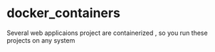 # docker_containers
Several web applicaions project are containerized , so you run these projects on any system
